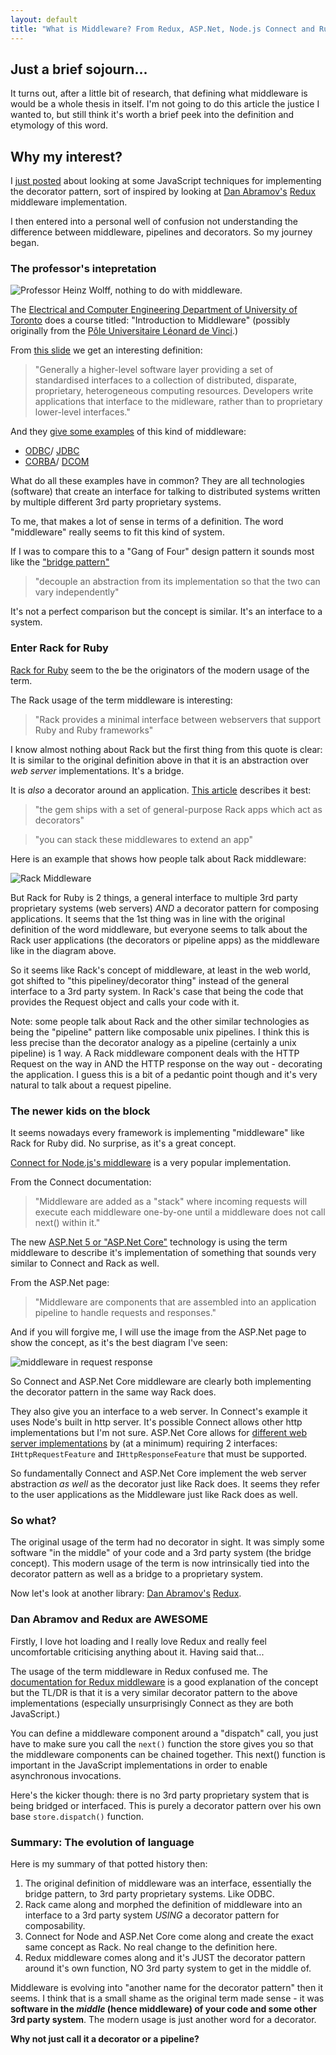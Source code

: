 ```yaml
---
layout: default
title: "What is Middleware? From Redux, ASP.Net, Node.js Connect and Ruby Rack all the way back to ODBC and Corba..."
---
```


## Just a brief sojourn...

It turns out, after a little bit of research, that defining what middleware is would be a whole thesis in itself. I'm not going to do this article the justice I wanted to, but still think it's worth a brief peek into the definition and etymology of this word.

## Why my interest?

I [just posted](http://nickmeldrum.com/blog/decorators-in-javascript-using-monkey-patching-closures-prototypes-proxies-and-middleware) about looking at some JavaScript techniques for implementing the decorator pattern, sort of inspired by looking at [Dan Abramov's](https://medium.com/@dan_abramov) [Redux](https://github.com/reactjs/redux) middleware implementation.

I then entered into a personal well of confusion not understanding the difference between middleware, pipelines and decorators. So my journey began.

### The professor's intepretation

![Professor Heinz Wolff, nothing to do with middleware.](/media/egg-professor.jpg "Professor Heinz Wolff. Nothing to do with middleware.")

The [Electrical and Computer Engineering Department of University of Toronto](https://www.ece.utoronto.ca/) does a course titled: "Introduction to Middleware" (possibly originally from the [Pôle Universitaire Léonard de Vinci](http://www.devinci.fr/en/).)

From [this slide](http://www.eecg.toronto.edu/~jacobsen/courses/imw/notes/imw1/sld002.htm "what is middleware") we get an interesting definition:

> "Generally a higher-level software layer providing a set of standardised interfaces to a collection of distributed, disparate, proprietary, heterogeneous computing resources. Developers write applications that interface to the midleware, rather than to proprietary lower-level interfaces."

And they [give some examples](http://www.eecg.toronto.edu/~jacobsen/courses/imw/notes/imw1/sld005.htm "examples of middleware") of this kind of middleware:

 * [ODBC](https://en.wikipedia.org/wiki/Open_Database_Connectivity)/ [JDBC](https://en.wikipedia.org/wiki/Java_Database_Connectivity)
 * [CORBA](https://en.wikipedia.org/wiki/Common_Object_Request_Broker_Architecture)/ [DCOM](https://en.wikipedia.org/wiki/Distributed_Component_Object_Model)

What do all these examples have in common? They are all technologies (software) that create an interface for talking to distributed systems written by multiple different 3rd party proprietary systems.

To me, that makes a lot of sense in terms of a definition. The word "middleware" really seems to fit this kind of system.

If I was to compare this to a "Gang of Four" design pattern it sounds most like the ["bridge pattern"](https://en.wikipedia.org/wiki/Bridge_pattern)

> "decouple an abstraction from its implementation so that the two can vary independently"

It's not a perfect comparison but the concept is similar. It's an interface to a system.

### Enter Rack for Ruby

[Rack for Ruby](http://rack.github.io/) seem to the be the originators of the modern usage of the term.

The Rack usage of the term middleware is interesting:

> "Rack provides a minimal interface between webservers that support Ruby and Ruby frameworks"

I know almost nothing about Rack but the first thing from this quote is clear: It is similar to the original definition above in that it is an abstraction over _web server_ implementations. It's a bridge.

It is *also* a decorator around an application. [This article](https://igor.io/2013/02/02/http-kernel-middlewares.html) describes it best:

> "the gem ships with a set of general-purpose Rack apps which act as decorators"

> "you can stack these middlewares to extend an app"

Here is an example that shows how people talk about Rack middleware:

![Rack Middleware](/media/rack-middleware.jpg)

But Rack for Ruby is 2 things, a general interface to multiple 3rd party proprietary systems (web servers) *AND* a decorator pattern for composing applications. It seems that the 1st thing was in line with the original definition of the word middleware, but everyone seems to talk about the Rack user applications (the decorators or pipeline apps) as the middleware like in the diagram above.

So it seems like Rack's concept of middleware, at least in the web world, got shifted to "this pipeliney/decorator thing" instead of the general interface to a 3rd party system. In Rack's case that being the code that provides the Request object and calls your code with it.

Note: some people talk about Rack and the other similar technologies as being the "pipeline" pattern like composable unix pipelines. I think this is less precise than the decorator analogy as a pipeline (certainly a unix pipeline) is 1 way. A Rack middleware component deals with the HTTP Request on the way in AND the HTTP response on the way out - decorating the application. I guess this is a bit of a pedantic point though and it's very natural to talk about a request pipeline.

### The newer kids on the block

It seems nowadays every framework is implementing "middleware" like Rack for Ruby did. No surprise, as it's a great concept.

[Connect for Node.js's middleware](https://github.com/senchalabs/connect) is a very popular implementation.

From the Connect documentation:

> "Middleware are added as a "stack" where incoming requests will execute each middleware one-by-one until a middleware does not call next() within it."

The new [ASP.Net 5 or "ASP.Net Core"](http://docs.asp.net/en/latest/fundamentals/middleware.html) technology is using the term middleware to describe it's implementation of something that sounds very similar to Connect and Rack as well.

From the ASP.Net page:

> "Middleware are components that are assembled into an application pipeline to handle requests and responses."

And if you will forgive me, I will use the image from the ASP.Net page to show the concept, as it's the best diagram I've seen:

![middleware in request response](/media/middleware.png)

So Connect and ASP.Net Core middleware are clearly both implementing the decorator pattern in the same way Rack does.

They also give you an interface to a web server. In Connect's example it uses Node's built in http server. It's possible Connect allows other http implementations but I'm not sure. ASP.Net Core allows for [different web server implementations](https://docs.asp.net/en/latest/fundamentals/servers.html) by (at a minimum) requiring 2 interfaces: `IHttpRequestFeature` and `IHttpResponseFeature` that must be supported.

So fundamentally Connect and ASP.Net Core implement the web server abstraction *as well* as the decorator just like Rack does. It seems they refer to the user applications as the Middleware just like Rack does as well.

### So what?

The original usage of the term had no decorator in sight. It was simply some software "in the middle" of your code and a 3rd party system (the bridge concept). This modern usage of the term is now intrinsically tied into the decorator pattern as well as a bridge to a proprietary system.

Now let's look at another library: [Dan Abramov's](https://medium.com/@dan_abramov) [Redux](https://github.com/reactjs/redux).

### Dan Abramov and Redux are AWESOME

Firstly, I love hot loading and I really love Redux and really feel uncomfortable criticising anything about it. Having said that...

The usage of the term middleware in Redux confused me. The [documentation for Redux middleware](http://redux.js.org/docs/advanced/Middleware.html) is a good explanation of the concept but the TL/DR is that it is a very similar decorator pattern to the above implementations (especially unsurprisingly Connect as they are both JavaScript.)

You can define a middleware component around a "dispatch" call, you just have to make sure you call the `next()` function the store gives you so that the middleware components can be chained together. This next() function is important in the JavaScript implementations in order to enable asynchronous invocations.

Here's the kicker though: there is no 3rd party proprietary system that is being bridged or interfaced. This is purely a decorator pattern over his own base `store.dispatch()` function.

### Summary: The evolution of language

Here is my summary of that potted history then:

 1. The original definition of middleware was an interface, essentially the bridge pattern, to 3rd party proprietary systems. Like ODBC.
 2. Rack came along and morphed the definition of middleware into an interface to a 3rd party system *USING* a decorator pattern for composability.
 3. Connect for Node and ASP.Net Core come along and create the exact same concept as Rack. No real change to the definition here.
 4. Redux middleware comes along and it's JUST the decorator pattern around it's own function, NO 3rd party system to get in the middle of.

Middleware is evolving into "another name for the decorator pattern" then it seems. I think that is a small shame as the original term made sense - it was **software in the *middle* (hence middleware) of your code and some other 3rd party system**. The modern usage is just another word for a decorator.

**Why not just call it a decorator or a pipeline?**

